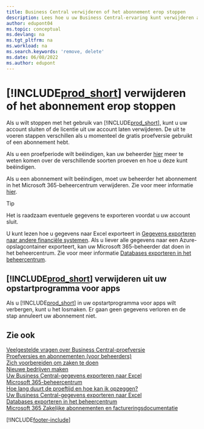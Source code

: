 ```yaml
---
title: Business Central verwijderen of het abonnement erop stoppen
description: Lees hoe u uw Business Central-ervaring kunt verwijderen als u een proefabonnement hebt of als u een betaald abonnement hebt.
author: edupont04
ms.topic: conceptual
ms.devlang: na
ms.tgt_pltfrm: na
ms.workload: na
ms.search.keywords: 'remove, delete'
ms.date: 06/08/2022
ms.author: edupont
---
```

# <a name="unsubscribe-or-remove-"></a>[!INCLUDE[prod_short](includes/prod_short.md)] verwijderen of het abonnement erop stoppen

Als u wilt stoppen met het gebruik van [!INCLUDE[prod_short](includes/prod_short.md)], kunt u uw account sluiten of de licentie uit uw account laten verwijderen. De uit te voeren stappen verschillen als u momenteel de gratis proefversie gebruikt of een abonnement hebt.  

Als u een proefperiode wilt beëindigen, kan uw beheerder [hier](/dynamics365/business-central/dev-itpro/administration/trials-subscriptions) meer te weten komen over de verschillende soorten proeven en hoe u deze kunt beëindigen.  

Als u een abonnement wilt beëindigen, moet uw beheerder het abonnement in het Microsoft 365-beheercentrum verwijderen. Zie voor meer informatie [hier](/dynamics365/business-central/dev-itpro/administration/trials-subscriptions?#removing-a-subscription).  

> [!TIP]
> Het is raadzaam eventuele gegevens te exporteren voordat u uw account sluit.

U kunt lezen hoe u gegevens naar Excel exporteert in [Gegevens exporteren naar andere financiële systemen](about-export-data.md#exporting-data-to-other-finance-systems). Als u liever alle gegevens naar een Azure-opslagcontainer exporteert, kan uw Microsoft 365-beheerder dat doen in het beheercentrum. Zie voor meer informatie [Databases exporteren in het beheercentrum](/dynamics365/business-central/dev-itpro/administration/tenant-admin-center-database-export).  

## <a name="removing--from-your-app-launcher"></a>[!INCLUDE[prod_short](includes/prod_short.md)] verwijderen uit uw opstartprogramma voor apps

Als u [!INCLUDE[prod_short](includes/prod_short.md)] in uw opstartprogramma voor apps wilt verbergen, kunt u het losmaken. Er gaan geen gegevens verloren en de stap annuleert uw abonnement niet.  

## <a name="see-also"></a>Zie ook

[Veelgestelde vragen over Business Central-proefversie](trial-faq.md)  
[Proefversies en abonnementen (voor beheerders)](/dynamics365/business-central/dev-itpro/administration/trials-subscriptions)  
[Zich voorbereiden om zaken te doen](ui-get-ready-business.md)  
[Nieuwe bedrijven maken](about-new-company.md)  
[Uw Business Central-gegevens exporteren naar Excel](about-export-data.md)  
[Microsoft 365-beheercentrum](https://admin.microsoft.com/)  
[Hoe lang duurt de proeftijd en hoe kan ik opzeggen?](https://community.dynamics.com/business/b/financials/archive/2016/11/28/how-long-is-the-trial-period-and-how-do-i-cancel)  
[Uw Business Central-gegevens exporteren naar Excel](about-export-data.md)  
[Databases exporteren in het beheercentrum](/dynamics365/business-central/dev-itpro/administration/tenant-admin-center-database-export)  
[Microsoft 365 Zakelijke abonnementen en factureringsdocumentatie](/microsoft-365/commerce/)  

[!INCLUDE[footer-include](includes/footer-banner.md)]
